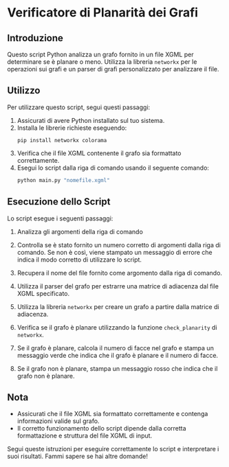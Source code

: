# Verificatore di Planarità dei Grafi

## Introduzione

Questo script Python analizza un grafo fornito in un file XGML per determinare se è planare o meno. Utilizza la libreria `networkx` per le operazioni sui grafi e un parser di grafi personalizzato per analizzare il file.

## Utilizzo

Per utilizzare questo script, segui questi passaggi:

1. Assicurati di avere Python installato sul tuo sistema.
2. Installa le librerie richieste eseguendo:
    ```
    pip install networkx colorama
    ```
3. Verifica che il file XGML contenente il grafo sia formattato correttamente.
4. Esegui lo script dalla riga di comando usando il seguente comando:
    ```bash
    python main.py "nomefile.xgml"
    ```

## Esecuzione dello Script

Lo script esegue i seguenti passaggi:

1. Analizza gli argomenti della riga di comando

2. Controlla se è stato fornito un numero corretto di argomenti dalla riga di comando. Se non è così, viene stampato un messaggio di errore che indica il modo corretto di utilizzare lo script.

3. Recupera il nome del file fornito come argomento dalla riga di comando.

4. Utilizza il parser del grafo per estrarre una matrice di adiacenza dal file XGML specificato.

5. Utilizza la libreria `networkx` per creare un grafo a partire dalla matrice di adiacenza.

6. Verifica se il grafo è planare utilizzando la funzione `check_planarity` di `networkx`.

7. Se il grafo è planare, calcola il numero di facce nel grafo e stampa un messaggio verde che indica che il grafo è planare e il numero di facce.

8. Se il grafo non è planare, stampa un messaggio rosso che indica che il grafo non è planare.

## Nota

- Assicurati che il file XGML sia formattato correttamente e contenga informazioni valide sul grafo.
- Il corretto funzionamento dello script dipende dalla corretta formattazione e struttura del file XGML di input.

Segui queste istruzioni per eseguire correttamente lo script e interpretare i suoi risultati. Fammi sapere se hai altre domande!
